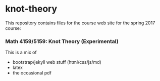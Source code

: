 # knot-theory

This repository contains files for the course web site for the spring 2017 course:

### Math 4159/5159: Knot Theory (Experimental)

This is a mix of

  - bootstrap/jekyll web stuff (html/css/js/md)
  - latex
  - the occasional pdf
